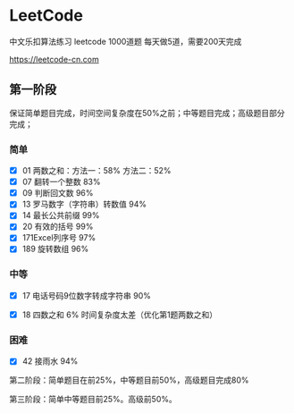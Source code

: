 # LeetCode
中文乐扣算法练习 leetcode 1000道题 每天做5道，需要200天完成

https://leetcode-cn.com



## 第一阶段

保证简单题目完成，时间空间复杂度在50%之前；中等题目完成；高级题目部分完成；

### 简单

- [x] 01 两数之和：方法一：58% 方法二：52%
- [x] 07 翻转一个整数 83%
- [x] 09 判断回文数 96%
- [x] 13 罗马数字（字符串）转数值 94%
- [x] 14 最长公共前缀 99%
- [x] 20 有效的括号 99%
- [x] 171Excel列序号 97%
- [x] 189 旋转数组 96%

### 中等

- [x] 17 电话号码9位数字转成字符串 90%
- [x] 18 四数之和 6% 时间复杂度太差（优化第1题两数之和）


### 困难

- [x] 42 接雨水 94%



第二阶段：简单题目在前25%，中等题目前50%，高级题目完成80%

第三阶段：简单中等题目前25%。高级前50%。

